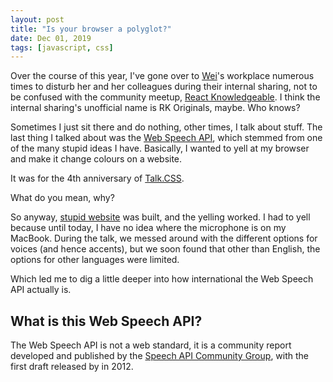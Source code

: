 ```yaml
---
layout: post
title: "Is your browser a polyglot?"
date: Dec 01, 2019
tags: [javascript, css]
---
```

Over the course of this year, I've gone over to [Wei](https://uuei.io/)'s workplace numerous times to disturb her and her colleagues during their internal sharing, not to be confused with the community meetup, [React Knowledgeable](https://reactknowledgeable.org/). I think the internal sharing's unofficial name is RK Originals, maybe. Who knows?

Sometimes I just sit there and do nothing, other times, I talk about stuff. The last thing I talked about was the [Web Speech API](https://developer.mozilla.org/en-US/docs/Web/API/Web_Speech_API), which stemmed from one of the many stupid ideas I have. Basically, I wanted to yell at my browser and make it change colours on a website.

It was for the 4th anniversary of [Talk.CSS](https://singaporecss.github.io/45/).

What do you mean, why?

So anyway, [stupid website](https://singaporecss.github.io/colour-speech/) was built, and the yelling worked. I had to yell because until today, I have no idea where the microphone is on my MacBook. During the talk, we messed around with the different options for voices (and hence accents), but we soon found that other than English, the options for other languages were limited.

Which led me to dig a little deeper into how international the Web Speech API actually is.

## What is this Web Speech API?

The Web Speech API is not a web standard, it is a community report developed and published by the [Speech API Community Group](https://www.w3.org/community/speech-api/), with the first draft released by in 2012.